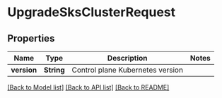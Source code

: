 # UpgradeSksClusterRequest

## Properties

Name | Type | Description | Notes
------------ | ------------- | ------------- | -------------
**version** | **String** | Control plane Kubernetes version | 

[[Back to Model list]](../README.md#documentation-for-models) [[Back to API list]](../README.md#documentation-for-api-endpoints) [[Back to README]](../README.md)


